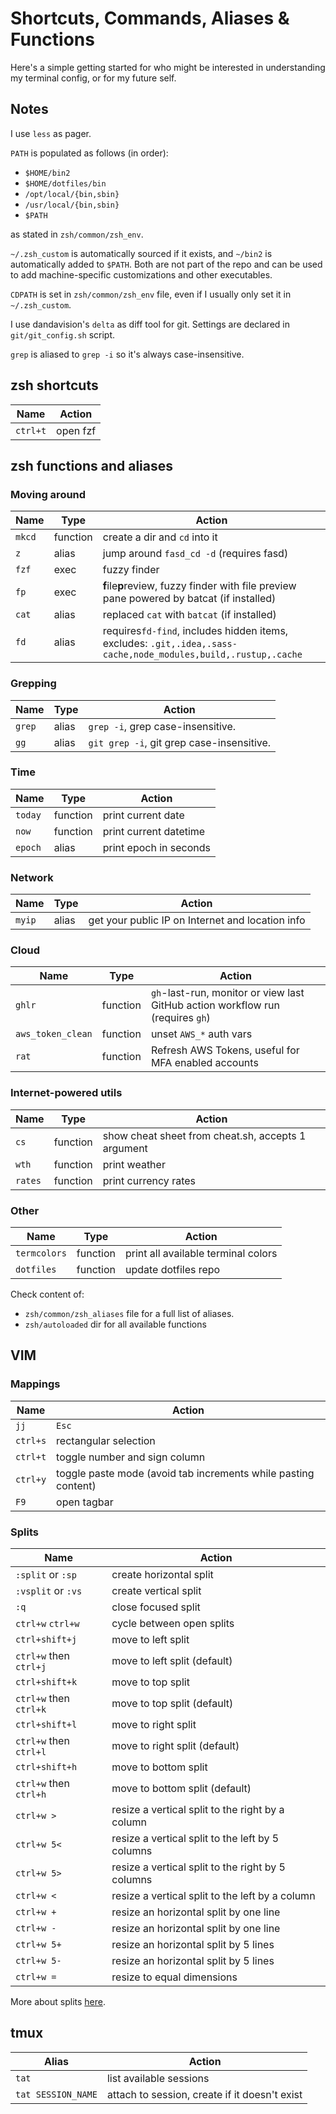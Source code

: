 # Shortcuts, Commands, Aliases & Functions

Here's a simple getting started for who might be interested in understanding my terminal config, or for my future self.

## Notes

I use `less` as pager.

`PATH` is populated as follows (in order):

  - `$HOME/bin2`
  - `$HOME/dotfiles/bin`
  - `/opt/local/{bin,sbin}`
  - `/usr/local/{bin,sbin}`
  - `$PATH`

as stated in `zsh/common/zsh_env`.

`~/.zsh_custom` is automatically sourced if it exists, and `~/bin2` is automatically added to `$PATH`. Both are not part of the repo and can be used to add machine-specific customizations and other executables.

`CDPATH` is set in `zsh/common/zsh_env` file, even if I usually only set it in `~/.zsh_custom`.

I use dandavision's `delta` as diff tool for git. Settings are declared in `git/git_config.sh` script.

`grep` is aliased to `grep -i` so it's always case-insensitive.

## zsh shortcuts

|Name|Action|
|---|---|
|`ctrl+t`|open fzf|

## zsh functions and aliases

### Moving around

|Name|Type|Action|
|---|---|---|
|`mkcd`|function|create a dir and `cd` into it|
|`z`|alias|jump around `fasd_cd -d` (requires fasd)|
|`fzf`|exec|fuzzy finder|
|`fp`|exec|**f**ile**p**review, fuzzy finder with file preview pane powered by batcat (if installed)|
|`cat`|alias|replaced `cat` with `batcat` (if installed)|
|`fd`|alias|requires`fd-find`, includes hidden items, excludes: `.git,.idea,.sass-cache,node_modules,build,.rustup,.cache`|

### Grepping

|Name|Type|Action|
|---|---|---|
|`grep`|alias|`grep -i`, grep case-insensitive.|
|`gg`|alias|`git grep -i`, git grep case-insensitive.|

### Time

|Name|Type|Action|
|---|---|---|
|`today`|function|print current date|
|`now`|function|print current datetime|
|`epoch`|alias|print epoch in seconds|

### Network

|Name|Type|Action|
|---|---|---|
|`myip`|alias|get your public IP on Internet and location info|

### Cloud

|Name|Type|Action|
|---|---|---|
|`ghlr`|function|`gh`-last-run, monitor or view last GitHub action workflow run (requires `gh`)|
|`aws_token_clean`|function|unset `AWS_*` auth vars|
|`rat`|function|Refresh AWS Tokens, useful for MFA enabled accounts|

### Internet-powered utils

|Name|Type|Action|
|---|---|---|
|`cs`|function|show cheat sheet from cheat.sh, accepts 1 argument|
|`wth`|function|print weather|
|`rates`|function|print currency rates|

### Other

|Name|Type|Action|
|---|---|---|
|`termcolors`|function|print all available terminal colors|
|`dotfiles`|function|update dotfiles repo|

Check content of:

- `zsh/common/zsh_aliases` file for a full list of aliases.
- `zsh/autoloaded` dir for all available functions

## VIM

### Mappings

|Name|Action|
|---|---|
|`jj`|`Esc`|
|`ctrl+s`|rectangular selection|
|`ctrl+t`|toggle number and sign column|
|`ctrl+y`|toggle paste mode (avoid tab increments while pasting content)|
|`F9`|open tagbar|

### Splits

|Name|Action|
|---|---|
|`:split` or `:sp`|create horizontal split|
|`:vsplit` or `:vs`|create vertical split|
|`:q`|close focused split|
|`ctrl+w` `ctrl+w`|cycle between open splits|
|`ctrl+shift+j`|move to left split|
|`ctrl+w` then `ctrl+j`|move to left split (default)|
|`ctrl+shift+k`|move to top split|
|`ctrl+w` then `ctrl+k`|move to top split (default)|
|`ctrl+shift+l`|move to right split|
|`ctrl+w` then `ctrl+l`|move to right split (default)|
|`ctrl+shift+h`|move to bottom split|
|`ctrl+w` then `ctrl+h`|move to bottom split (default)|
|`ctrl+w >`|resize a vertical split to the right by a column|
|`ctrl+w 5<`|resize a vertical split to the left by 5 columns|
|`ctrl+w 5>`|resize a vertical split to the right by 5 columns|
|`ctrl+w <`|resize a vertical split to the left by a column|
|`ctrl+w +`|resize an horizontal split by one line|
|`ctrl+w -`|resize an horizontal split by one line|
|`ctrl+w 5+`|resize an horizontal split by 5 lines|
|`ctrl+w 5-`|resize an horizontal split by 5 lines|
|`ctrl+w =`|resize to equal dimensions|

More about splits [here](https://linuxhandbook.com/split-vim-workspace/).

## tmux

|Alias|Action|
|---|---|
|`tat`|list available sessions|
|`tat SESSION_NAME`|attach to session, create if it doesn't exist|
